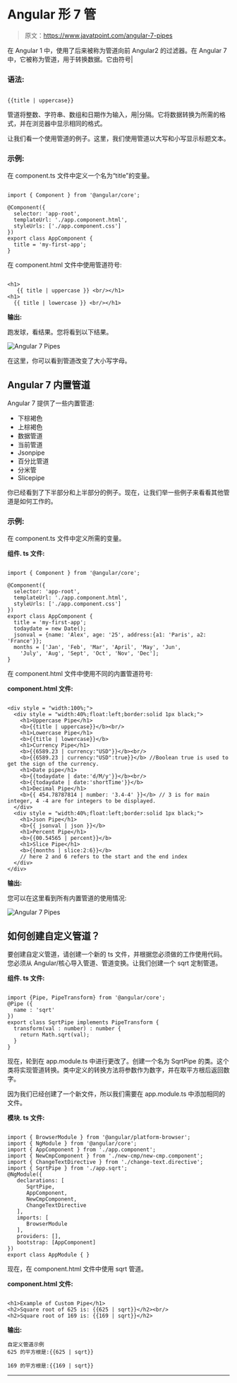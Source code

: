 # Angular 形 7 管

> 原文：<https://www.javatpoint.com/angular-7-pipes>

在 Angular 1 中，使用了后来被称为管道向前 Angular2 的过滤器。在 Angular 7 中，它被称为管道，用于转换数据。它由符号|

### 语法:

```

{{title | uppercase}} 

```

管道将整数、字符串、数组和日期作为输入，用|分隔。它将数据转换为所需的格式，并在浏览器中显示相同的格式。

让我们看一个使用管道的例子。这里，我们使用管道以大写和小写显示标题文本。

### 示例:

在 component.ts 文件中定义一个名为“title”的变量。

```

import { Component } from '@angular/core';

@Component({
  selector: 'app-root',
  templateUrl: './app.component.html',
  styleUrls: ['./app.component.css']
})
export class AppComponent {
  title = 'my-first-app';
}

```

在 component.html 文件中使用管道符号:

```

<h1>
   {{ title | uppercase }} <br/></h1>
<h1>
  {{ title | lowercase }} <br/></h1>

```

**输出:**

跑发球，看结果。您将看到以下结果。

![Angular 7 Pipes](img/a9abbc43672da3fb97beb9ea5e023c67.png)

在这里，你可以看到管道改变了大小写字母。

## Angular 7 内置管道

Angular 7 提供了一些内置管道:

*   下棕褐色
*   上棕褐色
*   数据管道
*   当前管道
*   Jsonpipe
*   百分比管道
*   分米管
*   Slicepipe

你已经看到了下半部分和上半部分的例子。现在，让我们举一些例子来看看其他管道是如何工作的。

### 示例:

在 component.ts 文件中定义所需的变量。

**组件. ts 文件:**

```

import { Component } from '@angular/core';

@Component({
  selector: 'app-root',
  templateUrl: './app.component.html',
  styleUrls: ['./app.component.css']
})
export class AppComponent {
  title = 'my-first-app';
  todaydate = new Date();
  jsonval = {name: 'Alex', age: '25', address:{a1: 'Paris', a2: 'France'}};
  months = ['Jan', 'Feb', 'Mar', 'April', 'May', 'Jun',
    'July', 'Aug', 'Sept', 'Oct', 'Nov', 'Dec'];
}

```

在 component.html 文件中使用不同的内置管道符号:

**component.html 文件:**

```

<div style = "width:100%;">
  <div style = "width:40%;float:left;border:solid 1px black;">
    <h1>Uppercase Pipe</h1>
    <b>{{title | uppercase}}</b><br/>
    <h1>Lowercase Pipe</h1>
    <b>{{title | lowercase}}</b>
    <h1>Currency Pipe</h1>
    <b>{{6589.23 | currency:"USD"}}</b><br/>
    <b>{{6589.23 | currency:"USD":true}}</b> //Boolean true is used to get the sign of the currency.
    <h1>Date pipe</h1>
    <b>{{todaydate | date:'d/M/y'}}</b><br/>
    <b>{{todaydate | date:'shortTime'}}</b>
    <h1>Decimal Pipe</h1>
    <b>{{ 454.78787814 | number: '3.4-4' }}</b> // 3 is for main integer, 4 -4 are for integers to be displayed.
  </div>
  <div style = "width:40%;float:left;border:solid 1px black;">
    <h1>Json Pipe</h1>
    <b>{{ jsonval | json }}</b>
    <h1>Percent Pipe</h1>
    <b>{{00.54565 | percent}}</b>
    <h1>Slice Pipe</h1>
    <b>{{months | slice:2:6}}</b>
    // here 2 and 6 refers to the start and the end index
  </div>
</div> 

```

**输出:**

您可以在这里看到所有内置管道的使用情况:

![Angular 7 Pipes](img/bf8c9015a8a2da9bf03c0b10d414c1e9.png)

## 如何创建自定义管道？

要创建自定义管道，请创建一个新的 ts 文件，并根据您必须做的工作使用代码。您必须从 Angular/核心导入管道、管道变换。让我们创建一个 sqrt 定制管道。

**组件. ts 文件:**

```

import {Pipe, PipeTransform} from '@angular/core';
@Pipe ({
  name : 'sqrt'
})
export class SqrtPipe implements PipeTransform {
  transform(val : number) : number {
    return Math.sqrt(val);
  }
}

```

现在，轮到在 app.module.ts 中进行更改了。创建一个名为 SqrtPipe 的类。这个类将实现管道转换。类中定义的转换方法将参数作为数字，并在取平方根后返回数字。

因为我们已经创建了一个新文件，所以我们需要在 app.module.ts 中添加相同的文件。

**模块. ts 文件:**

```

import { BrowserModule } from '@angular/platform-browser';
import { NgModule } from '@angular/core';
import { AppComponent } from './app.component';
import { NewCmpComponent } from './new-cmp/new-cmp.component';
import { ChangeTextDirective } from './change-text.directive';
import { SqrtPipe } from './app.sqrt';
@NgModule({
   declarations: [
      SqrtPipe,
      AppComponent,
      NewCmpComponent,
      ChangeTextDirective
   ],
   imports: [
      BrowserModule
   ],
   providers: [],
   bootstrap: [AppComponent]
})
export class AppModule { }

```

现在，在 component.html 文件中使用 sqrt 管道。

**component.html 文件:**

```

<h1>Example of Custom Pipe</h1>
<h2>Square root of 625 is: {{625 | sqrt}}</h2><br/>
<h2>Square root of 169 is: {{169 | sqrt}}</h2> 

```

**输出:**

```
自定义管道示例
625 的平方根是:{{625 | sqrt}}

169 的平方根是:{{169 | sqrt}} 

```

* * *